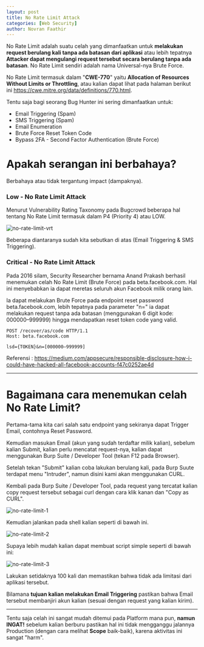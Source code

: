 ```yaml
---
layout: post
title: No Rate Limit Attack
categories: [Web Security]
author: Novran Faathir
---
```


No Rate Limit adalah suatu celah yang dimanfaatkan untuk **melakukan request berulang kali tanpa ada batasan dari aplikasi** atau lebih tepatnya **Attacker dapat mengulangi request tersebut secara berulang tanpa ada batasan**. No Rate Limit sendiri adalah nama Universal-nya Brute Force.

No Rate Limit termasuk dalam "**CWE-770**" yaitu **Allocation of Resources Without Limits or Throttling**, atau kalian dapat lihat pada halaman berikut ini <https://cwe.mitre.org/data/definitions/770.html>.

Tentu saja bagi seorang Bug Hunter ini sering dimanfaatkan untuk:
 - Email Triggering (Spam)
 - SMS Triggering (Spam)
 - Email Enumeration
 - Brute Force Reset Token Code
 - Bypass 2FA - Second Factor Authentication (Brute Force)

# Apakah serangan ini berbahaya?
Berbahaya atau tidak tergantung impact (dampaknya).

### Low - No Rate Limit Attack
Menurut Vulnerability Rating Taxonomy pada Bugcrowd beberapa hal tentang No Rate Limit termasuk dalam P4 (Priority 4) atau LOW.

![no-rate-limit-vrt](https://infosec.zerobyte.id/images/no-rate-limit-vrt.png)

Beberapa diantaranya sudah kita sebutkan di atas (Email Triggering & SMS Triggering).

### Critical - No Rate Limit Attack
Pada 2016 silam, Security Researcher bernama Anand Prakash berhasil menemukan celah No Rate Limit (Brute Force) pada beta.facebook.com. Hal ini menyebabkan ia dapat meretas seluruh akun Facebook milik orang lain.

Ia dapat melakukan Brute Force pada endpoint reset password beta.facebook.com, lebih tepatnya pada parameter "n=" ia dapat melakukan request tanpa ada batasan (menggunakan 6 digit kode: 000000–999999) hingga mendapatkan reset token code yang valid.

```
POST /recover/as/code HTTP/1.1
Host: beta.facebook.com

lsd={TOKEN}&n=[000000–999999]
```

Referensi : <https://medium.com/appsecure/responsible-disclosure-how-i-could-have-hacked-all-facebook-accounts-f47c0252ae4d>

---

# Bagaimana cara menemukan celah No Rate Limit?

Pertama-tama kita cari salah satu endpoint yang sekiranya dapat Trigger Email, contohnya Reset Password.

Kemudian masukan Email (akun yang sudah terdaftar milik kalian), sebelum kalian Submit, kalian perlu mencatat request-nya, kalian dapat menggunakan Burp Suite / Developer Tool (tekan F12 pada Browser).

Setelah tekan "Submit" kalian coba lakukan berulang kali, pada Burp Suute terdapat menu "Intruder", namun disini kami akan menggunakan CURL.

Kembali pada Burp Suite / Developer Tool, pada request yang tercatat kalian copy request tersebut sebagai curl dengan cara klik kanan dan "Copy as CURL".

![no-rate-limit-1](https://infosec.zerobyte.id/images/no-rate-limit-1.png)

Kemudian jalankan pada shell kalian seperti di bawah ini.

![no-rate-limit-2](https://infosec.zerobyte.id/images/no-rate-limit-2.png)

Supaya lebih mudah kalian dapat membuat script simple seperti di bawah ini:

![no-rate-limit-3](https://infosec.zerobyte.id/images/no-rate-limit-2.png)

Lakukan setidaknya 100 kali dan memastikan bahwa tidak ada limitasi dari aplikasi tersebut.

Bilamana **tujuan kalian melakukan Email Triggering** pastikan bahwa Email tersebut membanjiri akun kalian (sesuai dengan request yang kalian kirim).

---

Tentu saja celah ini sangat mudah ditemui pada Platform mana pun, **namun INGAT!** sebelum kalian berburu pastikan hal ini tidak mengganggu jalannya Production (dengan cara melihat **Scope** baik-baik), karena aktivitas ini sangat "harm".

